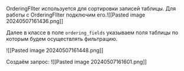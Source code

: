 OrderingFIlter используется для сортировки записей таблицы.
Для работы с OrderingFIlter подключим его.![[Pasted image 20240507161436.png]]

Далее в классе в поле `ordering_fields` указываем поля таблицы по которым будем осуществлять фильтрацию.

![[Pasted image 20240507161448.png]]

Создаём запрос:
![[Pasted image 20240507161601.png]]